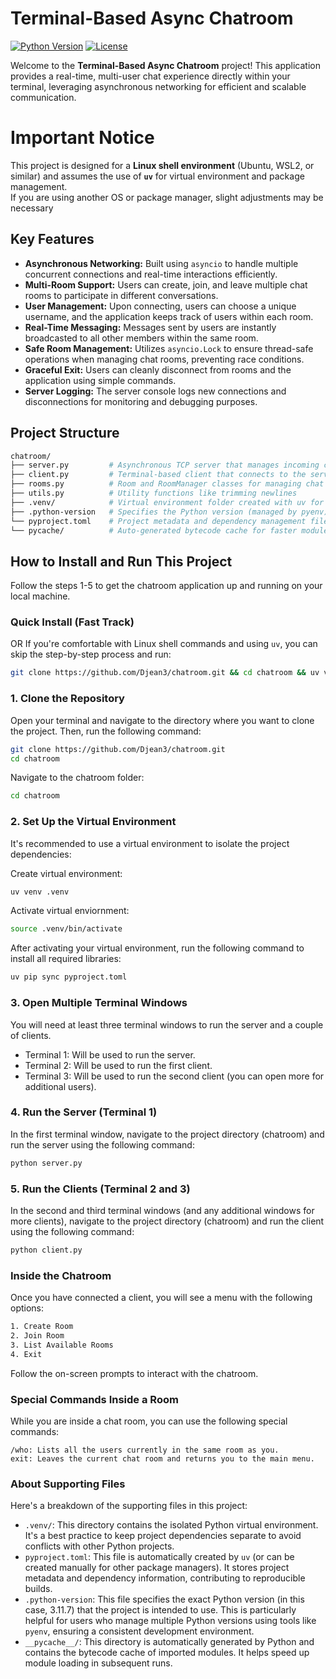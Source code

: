 
# Terminal-Based Async Chatroom

[![Python Version](https://img.shields.io/badge/python-3.11.7-blue.svg)](https://www.python.org/downloads/release/python-3117/)
[![License](https://img.shields.io/badge/license-MIT-green.svg)](LICENSE)

Welcome to the **Terminal-Based Async Chatroom** project! This application provides a real-time, multi-user chat experience directly within your terminal, leveraging asynchronous networking for efficient and scalable communication.
#  Important Notice

This project is designed for a **Linux shell environment** (Ubuntu, WSL2, or similar) and assumes the use of **`uv`** for virtual environment and package management.  
If you are using another OS or package manager, slight adjustments may be necessary

##  Key Features

* **Asynchronous Networking:** Built using `asyncio` to handle multiple concurrent connections and real-time interactions efficiently.
* **Multi-Room Support:** Users can create, join, and leave multiple chat rooms to participate in different conversations.
* **User Management:** Upon connecting, users can choose a unique username, and the application keeps track of users within each room.
* **Real-Time Messaging:** Messages sent by users are instantly broadcasted to all other members within the same room.
* **Safe Room Management:** Utilizes `asyncio.Lock` to ensure thread-safe operations when managing chat rooms, preventing race conditions.
* **Graceful Exit:** Users can cleanly disconnect from rooms and the application using simple commands.
* **Server Logging:** The server console logs new connections and disconnections for monitoring and debugging purposes.

##  Project Structure
```bash
chatroom/
├── server.py         # Asynchronous TCP server that manages incoming clients
├── client.py         # Terminal-based client that connects to the server
├── rooms.py          # Room and RoomManager classes for managing chat rooms (with asyncio.Lock)
├── utils.py          # Utility functions like trimming newlines
├── .venv/            # Virtual environment folder created with uv for project isolation
├── .python-version   # Specifies the Python version (managed by pyenv)
└── pyproject.toml    # Project metadata and dependency management file (created by uv)
└── pycache/          # Auto-generated bytecode cache for faster module loading (created by Python)
```

##  How to Install and Run This Project

Follow the steps 1-5 to get the chatroom application up and running on your local machine.

### Quick Install (Fast Track)

OR If you're comfortable with Linux shell commands and using `uv`, you can skip the step-by-step process and run:

```bash
git clone https://github.com/Djean3/chatroom.git && cd chatroom && uv venv .venv && source .venv/bin/activate && uv pip sync pyproject.toml
```
### 1. Clone the Repository

Open your terminal and navigate to the directory where you want to clone the project. Then, run the following command:

```bash
git clone https://github.com/Djean3/chatroom.git
cd chatroom
```
Navigate to the chatroom folder:
```bash
cd chatroom
```
### 2. Set Up the Virtual Environment

It's recommended to use a virtual environment to isolate the project dependencies:

Create virtual environment:
```bash
uv venv .venv
```
Activate virtual enviornment:
```bash
source .venv/bin/activate
```

After activating your virtual environment, run the following command to install all required libraries:
```bash
uv pip sync pyproject.toml
```

### 3. Open Multiple Terminal Windows

You will need at least three terminal windows to run the server and a couple of clients.

* Terminal 1: Will be used to run the server.
* Terminal 2: Will be used to run the first client.
* Terminal 3: Will be used to run the second client (you can open more for additional users).

### 4. Run the Server (Terminal 1)
In the first terminal window, navigate to the project directory (chatroom) and run the server using the following command:

```bash
python server.py
```

### 5. Run the Clients (Terminal 2 and 3)
In the second and third terminal windows (and any additional windows for more clients), navigate to the project directory (chatroom) and run the client using the following command:
```bash
python client.py
```

### Inside the Chatroom
Once you have connected a client, you will see a menu with the following options:
```bash
1. Create Room
2. Join Room
3. List Available Rooms
4. Exit
```
Follow the on-screen prompts to interact with the chatroom.

### Special Commands Inside a Room

While you are inside a chat room, you can use the following special commands:
```
/who: Lists all the users currently in the same room as you.
exit: Leaves the current chat room and returns you to the main menu.
```
### About Supporting Files

Here's a breakdown of the supporting files in this project:

* `.venv/`: This directory contains the isolated Python virtual environment.  It's a best practice to keep project dependencies separate to avoid conflicts with other Python projects.
* `pyproject.toml`: This file is automatically created by `uv` (or can be created manually for other package managers). It stores project metadata and dependency information, contributing to reproducible builds.
* `.python-version`: This file specifies the exact Python version (in this case, 3.11.7) that the project is intended to use. This is particularly helpful for users who manage multiple Python versions using tools like `pyenv`, ensuring a consistent development environment.
* `__pycache__/`: This directory is automatically generated by Python and contains the bytecode cache of imported modules. It helps speed up module loading in subsequent runs.



